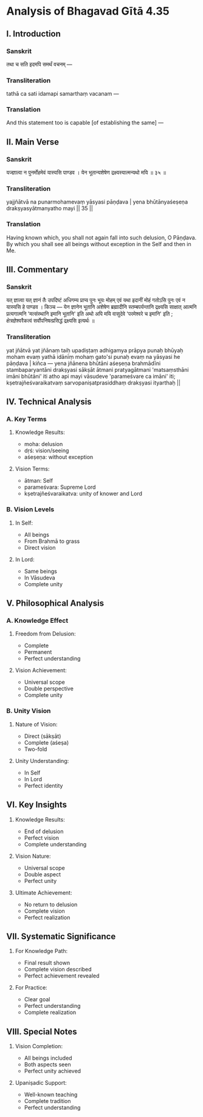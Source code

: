 # Analysis of Bhagavad Gītā 4.35

## I. Introduction

### Sanskrit
तथा च सति इदमपि समर्थं वचनम् —

### Transliteration
tathā ca sati idamapi samarthaṃ vacanam —

### Translation
And this statement too is capable [of establishing the same] —

## II. Main Verse

### Sanskrit
यज्ज्ञात्वा न पुनर्मोहमेवं यास्यसि पाण्डव ।
येन भूतान्यशेषेण द्रक्ष्यस्यात्मन्यथो मयि ॥ ३५ ॥

### Transliteration
yajjñātvā na punarmohamevaṃ yāsyasi pāṇḍava |
yena bhūtānyaśeṣeṇa drakṣyasyātmanyatho mayi || 35 ||

### Translation
Having known which, you shall not again fall into such delusion, O Pāṇḍava. By which you shall see all beings without exception in the Self and then in Me.

## III. Commentary

### Sanskrit
यत् ज्ञात्वा यत् ज्ञानं तैः उपदिष्टं अधिगम्य प्राप्य पुनः भूयः मोहम् एवं यथा इदानीं मोहं गतोऽसि पुनः एवं न यास्यसि हे पाण्डव । किञ्च — येन ज्ञानेन भूतानि अशेषेण ब्रह्मादीनि स्तम्बपर्यन्तानि द्रक्ष्यसि साक्षात् आत्मनि प्रत्यगात्मनि 'मत्संस्थानि इमानि भूतानि' इति अथो अपि मयि वासुदेवे 'परमेश्वरे च इमानि' इति ; क्षेत्रज्ञेश्वरैकत्वं सर्वोपनिषत्प्रसिद्धं द्रक्ष्यसि इत्यर्थः ॥

### Transliteration
yat jñātvā yat jñānaṃ taiḥ upadiṣṭaṃ adhigamya prāpya punaḥ bhūyaḥ moham evaṃ yathā idānīṃ mohaṃ gato'si punaḥ evaṃ na yāsyasi he pāṇḍava | kiñca — yena jñānena bhūtāni aśeṣeṇa brahmādīni stambaparyantāni drakṣyasi sākṣāt ātmani pratyagātmani 'matsaṃsthāni imāni bhūtāni' iti atho api mayi vāsudeve 'parameśvare ca imāni' iti; kṣetrajñeśvaraikatvaṃ sarvopaniṣatprasiddhaṃ drakṣyasi ityarthaḥ ||

## IV. Technical Analysis

### A. Key Terms

1. Knowledge Results:
   - moha: delusion
   - dṛś: vision/seeing
   - aśeṣeṇa: without exception

2. Vision Terms:
   - ātman: Self
   - parameśvara: Supreme Lord
   - kṣetrajñeśvaraikatva: unity of knower and Lord

### B. Vision Levels

1. In Self:
   - All beings
   - From Brahmā to grass
   - Direct vision

2. In Lord:
   - Same beings
   - In Vāsudeva
   - Complete unity

## V. Philosophical Analysis

### A. Knowledge Effect

1. Freedom from Delusion:
   - Complete
   - Permanent
   - Perfect understanding

2. Vision Achievement:
   - Universal scope
   - Double perspective
   - Complete unity

### B. Unity Vision

1. Nature of Vision:
   - Direct (sākṣāt)
   - Complete (aśeṣa)
   - Two-fold

2. Unity Understanding:
   - In Self
   - In Lord
   - Perfect identity

## VI. Key Insights

1. Knowledge Results:
   - End of delusion
   - Perfect vision
   - Complete understanding

2. Vision Nature:
   - Universal scope
   - Double aspect
   - Perfect unity

3. Ultimate Achievement:
   - No return to delusion
   - Complete vision
   - Perfect realization

## VII. Systematic Significance

1. For Knowledge Path:
   - Final result shown
   - Complete vision described
   - Perfect achievement revealed

2. For Practice:
   - Clear goal
   - Perfect understanding
   - Complete realization

## VIII. Special Notes

1. Vision Completion:
   - All beings included
   - Both aspects seen
   - Perfect unity achieved

2. Upaniṣadic Support:
   - Well-known teaching
   - Complete tradition
   - Perfect understanding
